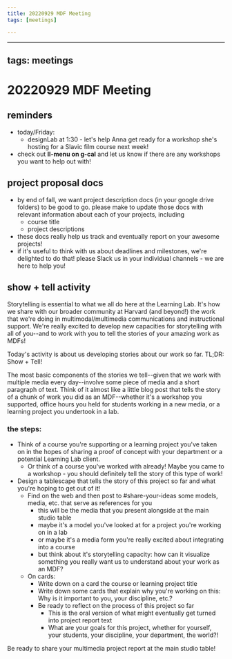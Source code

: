 ```yaml
---
title: 20220929 MDF Meeting
tags: [meetings]

---
```


---
tags: meetings
---

# 20220929 MDF Meeting

## reminders
* today/Friday: 
    * designLab at 1:30 - let's help Anna get ready for a workshop she's hosting for a Slavic film course next week!
* check out **ll-menu on g-cal** and let us know if there are any workshops you want to help out with!

## project proposal docs
* by end of fall, we want project description docs (in your google drive folders) to be good to go. please make to update those docs with relevant information about each of your projects, including
    * course title
    * project descriptions
* these docs really help us track and eventually report on your awesome projects!
* if it's useful to think with us about deadlines and milestones, we're delighted to do that! please Slack us in your individual channels - we are here to help you!

## show + tell activity

Storytelling is essential to what we all do here at the Learning Lab. It's how we share with our broader community at Harvard (and beyond!) the work that we're doing in multimodal/multimedia communications and instructional support. We're really excited to develop new capacities for storytelling with all of you--and to work with you to tell the stories of your amazing work as MDFs!

Today's activity is about us developing stories about our work so far. TL;DR: Show + Tell!

The most basic components of the stories we tell--given that we work with multiple media every day--involve some piece of media and a short paragraph of text. Think of it almost like a little blog post that tells the story of a chunk of work you did as an MDF--whether it's a workshop you supported, office hours you held for students working in a new media, or a learning project you undertook in a lab.

### the steps:
* Think of a course you're supporting or a learning project you've taken on in the hopes of sharing a proof of concept with your department or a potential Learning Lab client. 
    * Or think of a course you've worked with already! Maybe you came to a workshop - you should definitely tell the story of this type of work!
* Design a tablescape that tells the story of this project so far and what you're hoping to get out of it!
    * Find on the web and then post to #share-your-ideas some models, media, etc. that serve as references for you
        * this will be the media that you present alongside at the main studio table
        * maybe it's a model you've looked at for a project you're working on in a lab
        * or maybe it's a media form you're really excited about integrating into a course
        * but think about it's storytelling capacity: how can it visualize something you really want us to understand about your work as an MDF?
    * On cards:
        * Write down on a card the course or learning project title
        * Write down some cards that explain why you're working on this: Why is it important to you, your discipline, etc.? 
        * Be ready to reflect on the process of this project so far
            * This is the oral version of what might eventually get turned into project report text
            * What are your goals for this project, whether for yourself, your students, your discipline, your department, the world?!


Be ready to share your multimedia project report at the main studio table!